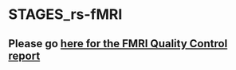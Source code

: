 # STAGES_rs-fMRI

## Please go [here for the FMRI Quality Control report](https://sidchop.github.io/STAGES_rs-fMRI/)
